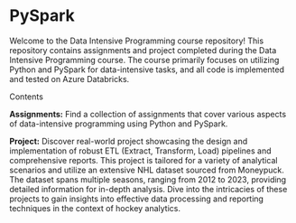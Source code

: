 # PySpark
Welcome to the Data Intensive Programming course repository! This repository contains assignments and project completed during the Data Intensive Programming course. The course primarily focuses on utilizing Python and PySpark for data-intensive tasks, and all code is implemented and tested on Azure Databricks.

Contents<br>

**Assignments:** Find a collection of assignments that cover various aspects of data-intensive programming using Python and PySpark.

**Project:** Discover real-world project showcasing the design and implementation of robust ETL (Extract, Transform, Load) pipelines and comprehensive reports. This project is tailored for a variety of analytical scenarios and utilize an extensive NHL dataset sourced from Moneypuck. The dataset spans multiple seasons, ranging from 2012 to 2023, providing detailed information for in-depth analysis. Dive into the intricacies of these projects to gain insights into effective data processing and reporting techniques in the context of hockey analytics.
